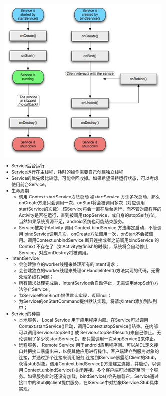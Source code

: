 
![image](service.jpg)

- Service后台运行
- Service运行在主线程，耗时的操作需要自己创建独立线程
- Service的优先级比较低，可能会回收掉。如果希望保持运行状态，可以考虑使用前台Service。
- 生命周期
	- 调用 Context.startService方法启动.被startService 方法多次启动，那么onCreate方法只会调用一次，onStart将会被调用多次（对应调用startService的次数）.该Service将会一直在后台运行，而不管对应程序的Activity是否在运行，直到被调用stopService，或自身的stopSelf方法。当然如果系统资源不足，android系统也可能结束服务。
	- Service被某个Activity 调用 Context.bindService 方法绑定启动，不管调用 bindService调用几次，onCreate方法调用一次，onStart不会被调用。调用Context.unbindService 断开连接或者之前调用bindService 的 Context 不存在了（如Activity被finish的时候），系统将会自动停止Service，对应onDestroy将被调用。
- IntentService
	- 会创建独立的worker线程来处理所有的Intent请求；
	- 会创建独立的worker线程来处理onHandleIntent()方法实现的代码，无需处理多线程问题；
	- 所有请求处理完成后，IntentService会自动停止，无需调用stopSelf()方法停止Service；
	- 为Service的onBind()提供默认实现，返回null；
	- 为Service的onStartCommand提供默认实现，将请求Intent添加到队列中；
- Service的种类
	- 本地服务， Local Service 用于应用程序内部。在Service可以调用Context.startService()启动，调用Context.stopService()结束。在内部可以调用Service.stopSelf() 或 Service.stopSelfResult()来自己停止。无论调用了多少次startService()，都只需调用一次stopService()来停止。
	- 远程服务， Remote Service 用于android应用程序间。可以AIDL定义接口并把接口暴露出来，以便其他应用进行操作。客户端建立到服务对象的连接，并通过那个连接来调用服务,连接到IService暴露给Client的Stub，获得stub对象。调用Context.bindService()方法建立连接，并启动，以调用 Context.unbindService()关闭连接。多个客户端可以绑定至同一个服务。如果服务此时还没有加载，bindService()会先加载它。Service通过接口中的Stub向client提供服务，在IService中对抽象IService.Stub具体实现。 